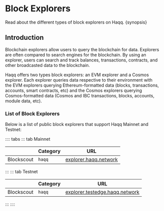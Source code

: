 <!--
order: 1
-->

# Block Explorers

Read about the different types of block explorers on Haqq. {synopsis}

## Introduction

Blockchain explorers allow users to query the blockchain for data. Explorers are often compared to search engines for the blockchain. By using an explorer, users can search and track balances, transactions, contracts, and other broadcasted data to the blockchain.

Haqq offers two types block explorers: an EVM explorer and a Cosmos explorer. Each explorer queries data respective to their environment with the EVM explorers querying Ethereum-formatted data (blocks, transactions, accounts, smart contracts, etc) and the Cosmos explorers querying Cosmos-formatted data (Cosmos and IBC transactions, blocks, accounts, module data, etc).

### List of Block Explorers

Below is a list of public block explorers that support Haqq Mainnet and Testnet:

:::: tabs
::: tab Mainnet

|                      | Category | URL                    |
| -------------------- | -------- | ---------------------- |
| Blockscout  | `haqq`    | [explorer.haqq.network](https://explorer.haqq.network/)                       |

:::
::: tab Testnet

|                      | Category | URL                    |
| -------------------- | -------- | ---------------------- |
| Blockscout  | `haqq`    | [explorer.testedge.haqq.network](https://explorer.testedge.haqq.network/)                       |

:::
::::

